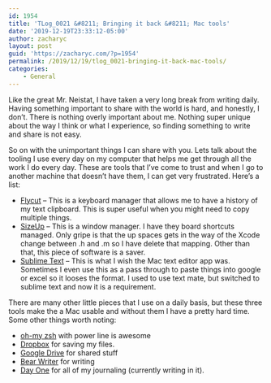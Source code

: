```yaml
---
id: 1954
title: 'TLog_0021 &#8211; Bringing it back &#8211; Mac tools'
date: '2019-12-19T23:33:12-05:00'
author: zacharyc
layout: post
guid: 'https://zacharyc.com/?p=1954'
permalink: /2019/12/19/tlog_0021-bringing-it-back-mac-tools/
categories:
    - General
---
```


Like the great Mr. Neistat, I have taken a very long break from writing daily. Having something important to share with the world is hard, and honestly, I don’t. There is nothing overly important about me. Nothing super unique about the way I think or what I experience, so finding something to write and share is not easy.

So on with the unimportant things I can share with you. Lets talk about the tooling I use every day on my computer that helps me get through all the work I do every day. These are tools that I’ve come to trust and when I go to another machine that doesn’t have them, I can get very frustrated. Here’s a list:

- [Flycut](https://roaringapps.com/app/flycut) – This is a keyboard manager that allows me to have a history of my text clipboard. This is super useful when you might need to copy multiple things.
- [SizeUp](http://www.irradiatedsoftware.com/sizeup/) – This is a window manager. I have they board shortcuts managed. Only gripe is that the up spaces gets in the way of the Xcode change between .h and .m so I have delete that mapping. Other than that, this piece of software is a saver.
- [Sublime Text](https://www.sublimetext.com) – This is what I wish the Mac text editor app was. Sometimes I even use this as a pass through to paste things into google or excel so it looses the format. I used to use text mate, but switched to sublime text and now it is a requirement.

There are many other little pieces that I use on a daily basis, but these three tools make the a Mac usable and without them I have a pretty hard time. Some other things worth noting:

- [oh-my zsh](https://ohmyz.sh) with power line is awesome
- [Dropbox](https://www.dropbox.com) for saving my files.
- [Google Drive](https://drive.google.com) for shared stuff
- [Bear Writer](https://bear.app) for writing
- [Day One](http://www.dayoneapp.com) for all of my journaling (currently writing in it).